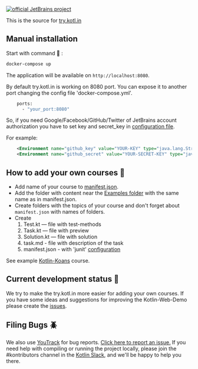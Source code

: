 [![official JetBrains project](http://jb.gg/badges/official.svg)](https://confluence.jetbrains.com/display/ALL/JetBrains+on+GitHub)

This is the source for [try.kotl.in]( http://try.kotlinlang.org/)

## Manual installation

Start with command :whale: :

```bash
docker-compose up
```

The application will be available on `http://localhost:8080`.

By default try.kotl.in is working on 8080 port.
You can expose it to another port changing the config file 'docker-compose.yml'.
```bash
    ports:
      - "your_port:8080"
```

So, if you need Google/Facebook/GitHub/Twitter of JetBrains account authorization
you have to set key and secret_key in [configuration file](https://github.com/JetBrains/kotlin-web-demo/blob/master/docker/frontend/conf/Catalina/localhost/ROOT.xml).

For example: 
```xml
    <Environment name="github_key" value="YOUR-KEY" type="java.lang.String" override="false"/>
    <Environment name="github_secret" value="YOUR-SECRET-KEY" type="java.lang.String" override="false"/>
```

## How to add your own courses :memo:

  - Add name of your course to [manifest.json](https://github.com/JetBrains/kotlin-web-demo/tree/master/kotlin.web.demo.server/examples).
  - Add the folder with content near the [Examples folder](https://github.com/JetBrains/kotlin-web-demo/tree/master/kotlin.web.demo.server/examples)
  with the same name as in manifest.json.
  - Create folders with the topics of your course and don't forget about `manifest.json` with names of folders.
  - Create 
     1. Test.kt — file with test-methods
     2. Task.kt — file with preview 
     3. Solution.kt — file with solution
     4. task.md - file with description of the task 
     5. manifest.json - with 'junit' [configuration](https://github.com/JetBrains/kotlin-web-demo/blob/master/kotlin.web.demo.server/examples/Kotlin%20Koans/Introduction/Hello%2C%20world!/manifest.json)
     
   See example [Kotlin-Koans](https://github.com/JetBrains/kotlin-web-demo/tree/master/kotlin.web.demo.server/examples/Kotlin%20Koans) course.
   
## Current development status :construction_worker:
We try to make the try.kotl.in more easier for adding your own courses. 
If you have some ideas and suggestions for improving the Kotlin-Web-Demo please create the 
[issues](https://youtrack.jetbrains.com/newIssue?project=KT&clearDraft=true&c=Subsystems+Web+Site&c=subtask+of+KT-2555).
        
## Filing Bugs :beetle:
We also use [YouTrack](http://youtrack.jetbrains.com/issues/KT#) for bug reports. 
[Click here to report an issue.](https://youtrack.jetbrains.com/newIssue?project=KT&clearDraft=true&c=Subsystems+Web+Site&c=subtask+of+KT-2555) If you need help with compiling or running the project locally, please join the #kontributors channel in the [Kotlin Slack](http://slack.kotlinlang.org), and we'll be happy to help you there.

    
   
     
     
  







